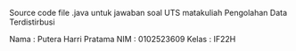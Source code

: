 Source code file .java untuk jawaban soal UTS matakuliah Pengolahan Data Terdistirbusi 

Nama : Putera Harri Pratama
NIM : 0102523609
Kelas : IF22H
